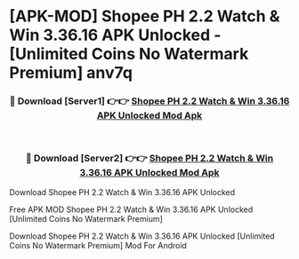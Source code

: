 # [APK-MOD] Shopee PH  2.2 Watch & Win 3.36.16 APK Unlocked - [Unlimited Coins No Watermark Premium] anv7q



<div align="center">
<h3>🔴 Download [Server1] 👉👉 <a href="https://momento.my/?title=Shopee_PH__2.2_Watch_&_Win_3.36.16_APK_Unlocked">Shopee PH  2.2 Watch & Win 3.36.16 APK Unlocked Mod Apk</a></h3><br>

<h3>🔴 Download [Server2] 👉👉 <a href="https://momento.my/?title=Shopee_PH__2.2_Watch_&_Win_3.36.16_APK_Unlocked">Shopee PH  2.2 Watch & Win 3.36.16 APK Unlocked Mod Apk</a></h3>
</div>



Download Shopee PH  2.2 Watch & Win 3.36.16 APK Unlocked 

Free APK MOD Shopee PH  2.2 Watch & Win 3.36.16 APK Unlocked [Unlimited Coins No Watermark Premium]

Download Shopee PH  2.2 Watch & Win 3.36.16 APK Unlocked [Unlimited Coins No Watermark Premium] Mod For Android
